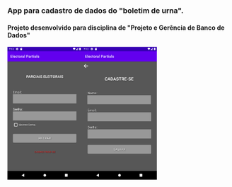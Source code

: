### App para cadastro de dados do "boletim de urna".  
#### Projeto desenvolvido para disciplina de "Projeto e Gerência de Banco de Dados"  

<code><a target="_blank" rel="noopener noreferrer" href="https://raw.githubusercontent.com/fabioo-junioor/project-app-electoral-partials/main/imgs/tela1.png"><img height="300" src="https://raw.githubusercontent.com/fabioo-junioor/project-app-electoral-partials/main/imgs/tela1.png" style="max-width:100%;"></a></code><code><a target="_blank" rel="noopener noreferrer" href="https://raw.githubusercontent.com/fabioo-junioor/project-app-electoral-partials/main/imgs/tela2.png"><img height="300" src="https://raw.githubusercontent.com/fabioo-junioor/project-app-electoral-partials/main/imgs/tela2.png" style="max-width:100%;"></a></code>
